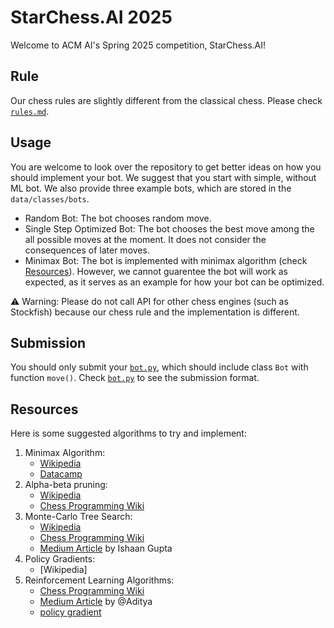 # StarChess.AI 2025

Welcome to ACM AI's Spring 2025 competition, StarChess.AI!

## Rule

Our chess rules are slightly different from the classical chess. Please check [`rules.md`](rules.md).

## Usage

You are welcome to look over the repository to get better ideas on how you should implement your bot. We suggest that you start with simple, without ML bot. We also provide three example bots, which are stored in the `data/classes/bots`.

- Random Bot: The bot chooses random move.
- Single Step Optimized Bot: The bot chooses the best move among the all possible moves at the moment. It does not consider the consequences of later moves.
- Minimax Bot: The bot is implemented with minimax algorithm (check [Resources](#resources)). However, we cannot guarentee the bot will work as expected, as it serves as an example for how your bot can be optimized.

⚠️ Warning: Please do not call API for other chess engines (such as Stockfish) because our chess rule and the implementation is different.

## Submission

You should only submit your [`bot.py`](data/classes/bots/bot.py), which should include class `Bot` with function `move()`. Check [`bot.py`](data/classes/bots/bot.py) to see the submission format.

## Resources

Here is some suggested algorithms to try and implement:

1. Minimax Algorithm:
    - [Wikipedia](https://en.wikipedia.org/wiki/Minimax)
    - [Datacamp](https://www.datacamp.com/tutorial/minimax-algorithm-for-ai-in-python)
2. Alpha-beta pruning:
    - [Wikipedia](https://en.wikipedia.org/wiki/Alpha%E2%80%93beta_pruning)
    - [Chess Programming Wiki](https://www.chessprogramming.org/Alpha-Beta)
3. Monte-Carlo Tree Search:
    - [Wikipedia](https://en.wikipedia.org/wiki/Monte_Carlo_tree_search)
    - [Chess Programming Wiki](https://www.chessprogramming.org/Monte-Carlo_Tree_Search)
    - [Medium Article](https://medium.com/@ishaan.gupta0401/monte-carlo-tree-search-application-on-chess-5573fc0efb75) by Ishaan Gupta
4. Policy Gradients:
    - [Wikipedia]
5. Reinforcement Learning Algorithms:
    - [Chess Programming Wiki](https://www.chessprogramming.org/Reinforcement_Learning)
    - [Medium Article](https://medium.com/@samgill1256/reinforcement-learning-in-chess-73d97fad96b3) by @Aditya
    - [policy gradient](https://en.wikipedia.org/wiki/Policy_gradient_method)
